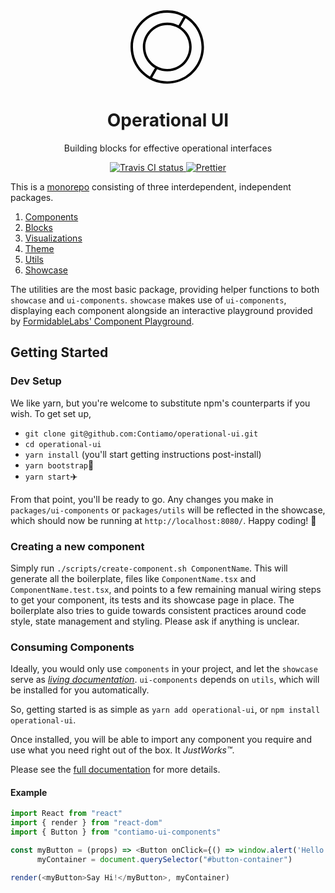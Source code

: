 <div align="center">
  <svg width="120" height="120" viewBox="0 0 200 200">
    <path d="M98,195.960938 C43.8976681,195.960938 0.0390625,152.102332 0.0390625,98 C0.0390625,43.8976681 43.8976681,0.0390625 98,0.0390625 C152.102332,0.0390625 195.960938,43.8976681 195.960938,98 C195.960938,152.102332 152.102332,195.960938 98,195.960938 Z M98,189.386378 C148.471303,189.386378 189.386378,148.471303 189.386378,98 C189.386378,47.5286971 148.471303,6.61362206 98,6.61362206 C47.5286971,6.61362206 6.61362206,47.5286971 6.61362206,98 C6.61362206,148.471303 47.5286971,189.386378 98,189.386378 Z"></path>
    <path d="M98,163.08814 C62.0528131,163.08814 32.9118603,133.947187 32.9118603,98 C32.9118603,62.0528131 62.0528131,32.9118603 98,32.9118603 C133.947187,32.9118603 163.08814,62.0528131 163.08814,98 C163.08814,133.947187 133.947187,163.08814 98,163.08814 Z M98,156.51358 C130.316158,156.51358 156.51358,130.316158 156.51358,98 C156.51358,65.683842 130.316158,39.4864199 98,39.4864199 C65.683842,39.4864199 39.4864199,65.683842 39.4864199,98 C39.4864199,130.316158 65.683842,156.51358 98,156.51358 Z"></path>
    <polygon points="55.57108 183.576605 49.8773444 180.289325 66.4701751 151.549699 72.1639107 154.836979"></polygon>
    <polygon points="131.542632 47.4350288 125.848896 44.1477491 143.110735 14.2493674 148.80447 17.5366472"></polygon>
  </svg>
  <h1>Operational UI</h1>
  <p>Building blocks for effective operational interfaces</p>
  <a href="https://travis-ci.org/Contiamo/operational-ui" target="_blank">
    <img src="https://img.shields.io/travis/Contiamo/operational-ui.svg" alt="Travis CI status">
  </a>
  <a href="https://github.com/prettier/prettier" target="_blank">
    <img src="https://img.shields.io/badge/code_style-prettier-ff69b4.svg?style=flat-square" alt="Prettier">
  </a>
</div>

This is a [monorepo](https://danluu.com/monorepo/) consisting of three interdependent, independent packages.
1. [Components](https://github.com/Contiamo/ui-components/tree/master/packages/components)
1. [Blocks](https://github.com/Contiamo/ui-components/tree/master/packages/blocks)
1. [Visualizations](https://github.com/Contiamo/ui-components/tree/master/packages/visualizations)
1. [Theme](https://github.com/Contiamo/ui-components/tree/master/packages/theme)
1. [Utils](https://github.com/Contiamo/ui-components/tree/master/packages/utils)
1. [Showcase](https://github.com/Contiamo/ui-components/tree/master/packages/showcase)

The utilities are the most basic package, providing helper functions to both `showcase` and `ui-components`. `showcase` makes use of `ui-components`, displaying each component alongside an interactive playground provided by [FormidableLabs' Component Playground](https://github.com/FormidableLabs/component-playground).

## Getting Started

### Dev Setup
We like yarn, but you're welcome to substitute npm's counterparts if you wish. To get set up,

- `git clone git@github.com:Contiamo/operational-ui.git`
- `cd operational-ui`
- `yarn install` (you'll start getting instructions post-install)
- `yarn bootstrap`👢
- `yarn start`✈️

From that point, you'll be ready to go. Any changes you make in `packages/ui-components` or `packages/utils` will be reflected in the showcase, which should now be running at `http://localhost:8080/`. Happy coding! 🎉

### Creating a new component

Simply run `./scripts/create-component.sh ComponentName`. This will generate all the boilerplate, files like `ComponentName.tsx` and `ComponentName.test.tsx`, and points to a few remaining manual wiring steps to get your component, its tests and its showcase page in place. The boilerplate also tries to guide towards consistent practices around code style, state management and styling. Please ask if anything is unclear.

### Consuming Components

Ideally, you would only use `components` in your project, and let the `showcase` serve as [_living documentation_](https://ui.contiamo.com). `ui-components` depends on `utils`, which will be installed for you automatically.

So, getting started is as simple as `yarn add operational-ui`, or `npm install operational-ui`.

Once installed, you will be able to import any component you require and use what you need right out of the box. It _JustWorks™_.

Please see the [full documentation](https://ui.contiamo.com) for more details.

#### Example
```javascript
import React from "react"
import { render } from "react-dom"
import { Button } from "contiamo-ui-components"

const myButton = (props) => <Button onClick={() => window.alert('Hello World!')}>{props.children}</Button>,
      myContainer = document.querySelector("#button-container")

render(<myButton>Say Hi!</myButton>, myContainer)
```

